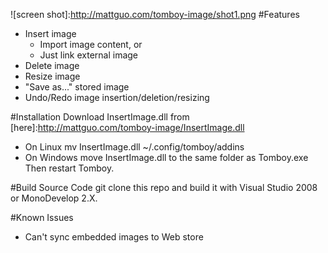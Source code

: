 ![screen shot]:http://mattguo.com/tomboy-image/shot1.png
#Features
* Insert image
	* Import image content, or
	* Just link external image
* Delete image
* Resize image
* "Save as..." stored image
* Undo/Redo image insertion/deletion/resizing

#Installation
Download InsertImage.dll from [here]:http://mattguo.com/tomboy-image/InsertImage.dll

* On Linux
	    mv InsertImage.dll ~/.config/tomboy/addins
* On Windows
	    move InsertImage.dll to the same folder as Tomboy.exe
Then restart Tomboy.

#Build Source Code
git clone this repo and build it with Visual Studio 2008 or MonoDevelop 2.X.

#Known Issues
* Can't sync embedded images to Web store

